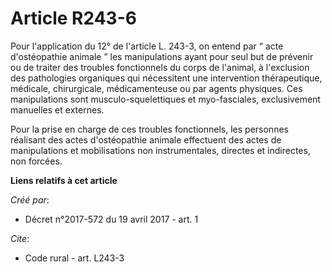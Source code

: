 # Article R243-6

Pour l'application du 12° de l'article L. 243-3, on entend par “ acte d'ostéopathie animale ” les manipulations ayant pour
seul but de prévenir ou de traiter des troubles fonctionnels du corps de l'animal, à l'exclusion des pathologies organiques
qui nécessitent une intervention thérapeutique, médicale, chirurgicale, médicamenteuse ou par agents physiques. Ces
manipulations sont musculo-squelettiques et myo-fasciales, exclusivement manuelles et externes. 

Pour la prise en charge de ces troubles fonctionnels, les personnes réalisant des actes d'ostéopathie animale effectuent des
actes de manipulations et mobilisations non instrumentales, directes et indirectes, non forcées.

**Liens relatifs à cet article**

_Créé par_:

  - Décret n°2017-572 du 19 avril 2017 - art. 1

_Cite_:

  - Code rural - art. L243-3
